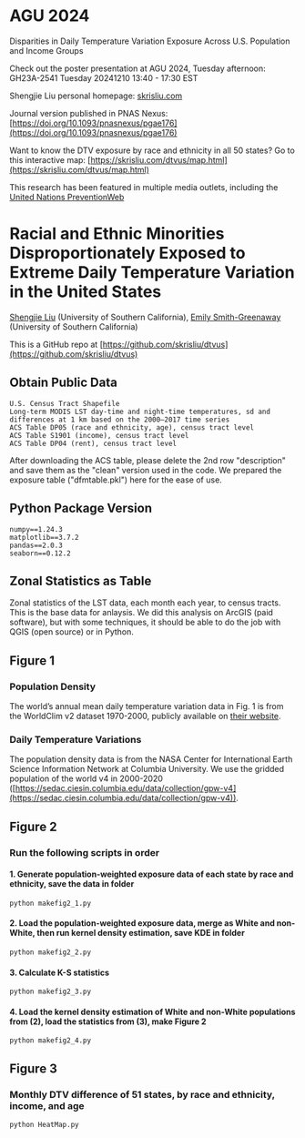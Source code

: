 # AGU 2024

Disparities in Daily Temperature Variation Exposure Across U.S. Population and Income Groups

Check out the poster presentation at AGU 2024, Tuesday afternoon: GH23A-2541 Tuesday 20241210 13:40 - 17:30 EST

Shengjie Liu personal homepage: [skrisliu.com](https://skrisliu.com)

Journal version published in PNAS Nexus: [https://doi.org/10.1093/pnasnexus/pgae176](https://doi.org/10.1093/pnasnexus/pgae176)

Want to know the DTV exposure by race and ethnicity in all 50 states? Go to this interactive map: [https://skrisliu.com/dtvus/map.html](https://skrisliu.com/dtvus/map.html)

This research has been featured in multiple media outlets, including the [United Nations PreventionWeb](https://www.preventionweb.net/news/heat-risk-isnt-just-about-highs-large-daily-temperature-swings-can-harm-human-health-maps-show)


# Racial and Ethnic Minorities Disproportionately Exposed to Extreme Daily Temperature Variation in the United States

[Shengjie Liu](https://skrisliu.com) (University of Southern California), [Emily Smith-Greenaway](http://emilysmithgreenaway.org/) (University of Southern California)

This is a GitHub repo at [https://github.com/skrisliu/dtvus](https://github.com/skrisliu/dtvus)

## Obtain Public Data
    U.S. Census Tract Shapefile
    Long-term MODIS LST day-time and night-time temperatures, sd and differences at 1 km based on the 2000–2017 time series
    ACS Table DP05 (race and ethnicity, age), census tract level
    ACS Table S1901 (income), census tract level
    ACS Table DP04 (rent), census tract level
	
After downloading the ACS table, please delete the 2nd row "description" and save them as the "clean" version used in the code. We prepared the exposure table ("dfmtable.pkl") here for the ease of use. 

## Python Package Version
    numpy==1.24.3
    matplotlib==3.7.2
    pandas==2.0.3
    seaborn==0.12.2


## Zonal Statistics as Table

Zonal statistics of the LST data, each month each year, to census tracts. This is the base data for anlaysis. We did this analysis on ArcGIS (paid software), but with some techniques, it should be able to do the job with QGIS (open source) or in Python. 
    

## Figure 1

### Population Density

The world’s annual mean daily temperature variation data in Fig. 1 is from the WorldClim v2 dataset 1970-2000, publicly available on [their website](https://www.worldclim.com/version2). 

### Daily Temperature Variations

The population density data is from the NASA Center for International Earth Science Information Network at Columbia University. We use the gridded population of the world v4 in 2000-2020 ([https://sedac.ciesin.columbia.edu/data/collection/gpw-v4](https://sedac.ciesin.columbia.edu/data/collection/gpw-v4)).


## Figure 2

### Run the following scripts in order

#### 1. Generate population-weighted exposure data of each state by race and ethnicity, save the data in folder
    python makefig2_1.py

#### 2. Load the population-weighted exposure data, merge as White and non-White, then run kernel density estimation, save KDE in folder
    python makefig2_2.py

#### 3. Calculate K-S statistics
    python makefig2_3.py

#### 4. Load the kernel density estimation of White and non-White populations from (2), load the statistics from (3), make Figure 2
    python makefig2_4.py


## Figure 3

### Monthly DTV difference of 51 states, by race and ethnicity, income, and age
    python HeatMap.py
